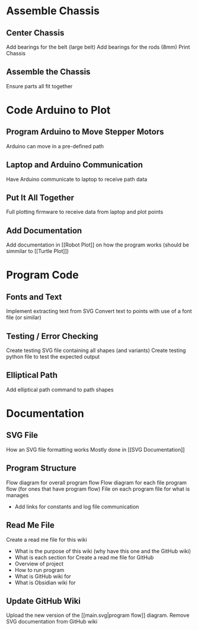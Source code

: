 # Assemble Chassis
## Center Chassis
Add bearings for the belt (large belt)
Add bearings for the rods (8mm)
Print Chassis

## Assemble the Chassis
Ensure parts all fit together

# Code Arduino to Plot
## Program Arduino to Move Stepper Motors
Arduino can move in a pre-defined path

## Laptop and Arduino Communication
Have Arduino communicate to laptop to receive path data

## Put It All Together
Full plotting firmware to receive data from laptop and plot points

## Add Documentation
Add documentation in [[Robot Plot]] on how the program works (should be simmilar to [[Turtle Plot]])

# Program Code
## Fonts and Text
Implement extracting text from SVG
Convert text to points with use of a font file (or similar)

## Testing / Error Checking
Create testing SVG file containing all shapes (and variants)
Create testing python file to test the expected output

## Elliptical Path
Add elliptical path command to path shapes

# Documentation
## SVG File
How an SVG file formatting works
	Mostly done in [[SVG Documentation]]

## Program Structure
Flow diagram for overall program flow
Flow diagram for each file program flow (for ones that have program flow)
File on each program file for what is manages
- Add links for constants and log file communication

## Read Me File
Create a read me file for this wiki
- What is the purpose of this wiki (why have this one and the GitHub wiki)
- What is each section for
Create a read me file for GitHub
- Overview of project
- How to run program
- What is GitHub wiki for
- What is Obsidian wiki for

## Update GitHub Wiki
Upload the new version of the [[main.svg|program flow]] diagram.
Remove SVG documentation from GitHub wiki